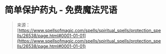 <!--yml

category: 未分类

date: 2024-06-12 19:14:37

-->

# 简单保护药丸 - 免费魔法咒语

> 来源：[https://www.spellsofmagic.com/spells/spiritual_spells/protection_spells/26538/page.html#0001-01-01](https://www.spellsofmagic.com/spells/spiritual_spells/protection_spells/26538/page.html#0001-01-01)
